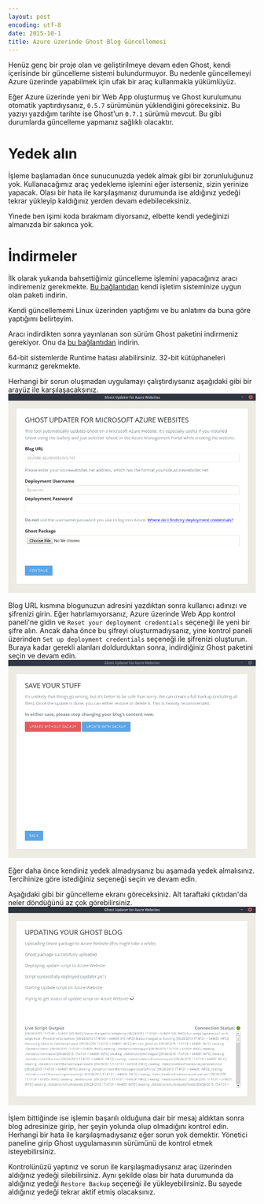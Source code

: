 ```yaml
---
layout: post
encoding: utf-8
date: 2015-10-1
title: Azure üzerinde Ghost Blog Güncellemesi
---
```


Henüz genç bir proje olan ve geliştirilmeye devam eden Ghost, kendi içerisinde bir güncelleme sistemi bulundurmuyor. Bu nedenle güncellemeyi Azure üzerinde yapabilmek için ufak bir araç kullanmakla yükümlüyüz.

Eğer Azure üzerinde yeni bir Web App oluşturmuş ve Ghost kurulumunu otomatik yaptırdıysanız, `0.5.7` sürümünün yüklendiğini göreceksiniz. Bu yazıyı yazdığım tarihte ise Ghost'un `0.7.1` sürümü mevcut. Bu gibi durumlarda güncelleme yapmanız sağlıklı olacaktır.

# Yedek alın

İşleme başlamadan önce sunucunuzda yedek almak gibi bir zorunluluğunuz yok. Kullanacağımız araç yedekleme işlemini eğer isterseniz, sizin yerinize yapacak. Olası bir hata ile karşılaşmanız durumunda ise aldığınız yedeği tekrar yükleyip kaldığınız yerden devam edebileceksiniz.

Yinede ben işimi koda bırakmam diyorsanız, elbette kendi yedeğinizi almanızda bir sakınca yok.

# İndirmeler

İlk olarak yukarıda bahsettiğimiz güncelleme işlemini yapacağınız aracı indiremeniz gerekmekte. [Bu bağlantıdan](https://github.com/felixrieseberg/Ghost-Updater-Azure/releases) kendi işletim sisteminize uygun olan paketi indirin.

Kendi güncellememi Linux üzerinden yaptığımı ve bu anlatımı da buna göre yaptığımı belirteyim.

Aracı indirdikten sonra yayınlanan son sürüm Ghost paketini indirmeniz gerekiyor. Onu da [bu bağlantıdan](https://github.com/TryGhost/Ghost/releases) indirin.

64-bit sistemlerde Runtime hatası alabilirsiniz. 32-bit kütüphaneleri kurmanız gerekmekte.

Herhangi bir sorun oluşmadan uygulamayı çalıştırdıysanız aşağıdaki gibi bir arayüz ile karşılaşacaksınız.
<img src="/images/2015/9c549f5fa4.jpg" style="width: 600px;"/>

Blog URL kısmına blogunuzun adresini yazdıktan sonra kullanıcı adınızı ve şifrenizi girin. Eğer hatırlamıyorsanız, Azure üzerinde Web App kontrol paneli'ne gidin ve `Reset your deployment credentials` seçeneği ile yeni bir şifre alın. Ancak daha önce bu şifreyi oluşturmadıysanız, yine kontrol paneli üzerinden `Set up deployment credentials` seçeneği ile şifrenizi oluşturun. Buraya kadar gerekli alanları doldurduktan sonra, indirdiğiniz Ghost paketini seçin ve devam edin.
<img src="/images/2015/58j23bn912.jpg" style="width: 600px;"/>

Eğer daha önce kendiniz yedek almadıysanız bu aşamada yedek almalısınız. Tercihinize göre istediğiniz seçeneği seçin ve devam edin.

Aşağıdaki gibi bir güncelleme ekranı göreceksiniz. Alt taraftaki çıktıdan'da neler döndüğünü az çok görebilirsiniz.
<img src="/images/2015/47jg25a21b.jpg" style="width: 600px;"/>

İşlem bittiğinde ise işlemin başarılı olduğuna dair bir mesaj aldıktan sonra blog adresinize girip, her şeyin yolunda olup olmadığını kontrol edin. Herhangi bir hata ile karşılaşmadıysanız eğer sorun yok demektir. Yönetici paneline girip Ghost uygulamasının sürümünü de kontrol etmek isteyebilirsiniz.

Kontrolünüzü yaptınız ve sorun ile karşılaşmadıysanız araç üzerinden aldığınız yedeği silebilirsiniz. Aynı şekilde olası bir hata durumunda da aldığınız yedeği `Restore Backup` seçeneği ile yükleyebilirsiniz. Bu sayede aldığınız yedeği tekrar aktif etmiş olacaksınız.
